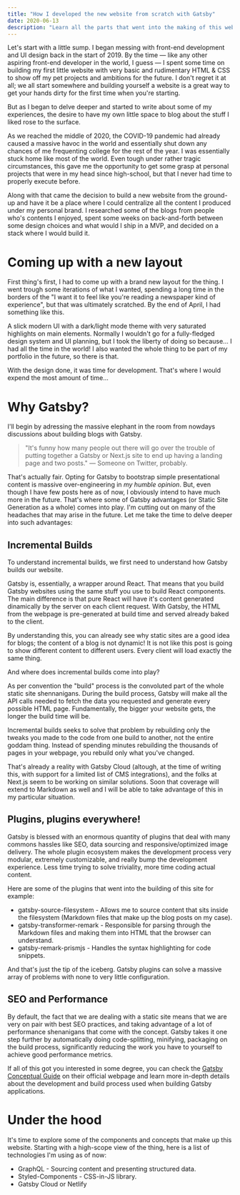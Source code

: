 ```yaml
---
title: "How I developed the new website from scratch with Gatsby"
date: 2020-06-13
description: "Learn all the parts that went into the making of this website, from conceptual planning and design decisions to the development process and technologies that I've used. "
---
```


Let's start with a little sump. I began messing with front-end development and UI design back in the start of 2019. By the time — like any other aspiring front-end developer in the world, I guess — I spent some time on building my first little website with very basic and rudimentary HTML & CSS to show off my pet projects and ambitions for the future. I don't regret it at all; we all start somewhere and building yourself a website is a great way to get your hands dirty for the first time when you're starting. 

But as I began to delve deeper and started to write about some of my experiences, the desire to have my own little space to blog about the stuff I liked rose to the surface. 

As we reached the middle of 2020, the COVID-19 pandemic had already caused a massive havoc in the world and essentially shut down any chances of me frequenting college for the rest of the year. I was essentially stuck home like most of the world. Even tough under rather tragic circumstances, this gave me the opportunity to get some grasp at personal projects that were in my head since high-school, but that I never had time to properly execute before.

Along with that came the decision to build a new website from the ground-up and have it be a place where I could centralize all the content I produced under my personal brand. I researched some of the blogs from people who's contents I enjoyed, spent some weeks on back-and-forth between some design choices and what would I ship in a MVP, and decided on a stack where I would build it.

# Coming up with a new layout

First thing's first, I had to come up with a brand new layout for the thing. I went trough some iterations of what I wanted, spending a long time in the borders of the "I want it to feel like you're reading a newspaper kind of experience", but that was ultimately scratched. By the end of April, I had something like this.

A slick modern UI with a dark/light mode theme with very saturated highlights on main elements. Normally I wouldn't go for a fully-fledged design system and UI planning, but I took the liberty of doing so because... I had all the time in the world! I also wanted the whole thing to be part of my portfolio in the future, so there is that.

With the design done, it was time for development. That's where I would expend the most amount of time...

# Why Gatsby?

I'll begin by adressing the massive elephant in the room from nowdays discussions about building blogs with Gatsby.

> "It's funny how many people out there will go over the trouble of putting together a Gatsby or Next.js site to end up having a landing page and two posts."  — Someone on Twitter, probably.

That's actually fair. Opting for Gatsby to bootstrap simple presentational content is massive over-engineering in *my humble opinion*. But, even though I have few posts here as of now, I obviously intend to have much more in the future. That's where some of Gatsby advantages (or Static Site Generation as a whole) comes into play. I'm cutting out on many of the headaches that may arise in the future. Let me take the time to delve deeper into such advantages: 

## Incremental Builds

To understand incremental builds, we first need to understand how Gatsby builds our website.

Gatsby is, essentially, a wrapper around React. That means that you build Gatsby websites using the same stuff you use to build React components. The main difference is that pure React will have it's content generated dinamically by the server on each client request. With Gatsby, the HTML from the webpage is pre-generated at build time and served already baked to the client. 

By understanding this, you can already see why static sites are a good idea for blogs; the content of a blog is not dynamic! It is not like this post is going to show different content to different users. Every client will load exactly the same thing. 

And where does incremental builds come into play?

As per convention the "build" process is the convoluted part of the whole static site shennanigans. During the build process, Gatsby will make all the API calls needed to fetch the data you requested and generate every possible HTML page. Fundamentally, the bigger your website gets, the longer the build time will be. 

Incremental builds seeks to solve that problem by rebuilding only the tweaks you made to the code from one build to another, not the entire goddam thing. Instead of spending minutes rebuilding the thousands of pages in your webpage, you rebuild only what you've changed. 

That's already a reality with Gatsby Cloud (altough, at the time of writing this, with support for a limited list of CMS integrations), and the folks at Next.js seem to be working on similar solutions. Soon that coverage will extend to Markdown as well and I will be able to take advantage of this in my particular situation.

## Plugins, plugins everywhere!

Gatsby is blessed with an enormous quantity of plugins that deal with many commons hassles like SEO, data sourcing and responsive/optimized image delivery. The whole plugin ecosystem makes the development process very modular, extremely customizable, and really bump the development experience. Less time trying to solve triviality, more time coding actual content.

Here are some of the plugins that went into the building of this site for example:

- gatsby-source-filesystem - Allows me to source content that sits inside the filesystem (Markdown files that make up the blog posts on my case).
- gatsby-transformer-remark - Responsible for parsing through the Markdown files and making them into HTML that the browser can understand.
- gatsby-remark-prismjs - Handles the syntax highlighting for code snippets.

And that's just the tip of the iceberg. Gatsby plugins can solve a massive array of problems with none to very little configuration.

## SEO and Performance

By default, the fact that we are dealing with a static site means that we are very on pair with best SEO practices, and taking advantage of a lot of performance shenanigans that come with the concept. Gatsby takes it one step further by automatically doing code-splitting, minifying, packaging on the build process, significantly reducing the work you have to yourself to achieve good performance metrics.

If all of this got you interested in some degree, you can check the [Gatsby Conceptual Guide](https://www.gatsbyjs.org/docs/conceptual-guide/) on their official webpage and learn more in-depth details about the development and build process used when building Gatsby applications. 

# Under the hood

It's time to explore some of the components and concepts that make up this website. Starting with a high-scope view of the thing, here is a list of technologies I'm using as of now:

- GraphQL - Sourcing content and presenting structured data.
- Styled-Components - CSS-in-JS library.
- Gatsby Cloud or Netlify
